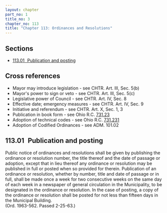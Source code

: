 ```yaml
---
layout: chapter
part_no: 1
title_no: 3
chapter_no: 113
title: "Chapter 113: Ordinances and Resolutions"
---
```


## Sections

* [113.01   Publication and posting](#11301-publication-and-posting)

## Cross references

* Mayor may introduce legislation - see CHTR. Art. III, Sec. 5(b)
* Mayor's power to sign or veto - see CHTR. Art. III, Sec. 5(c)
* Legislative power of Council - see CHTR. Art. IV, Sec. 8
* Effective date; emergency measures - see CHTR. Art. IV, Sec. 9
* Initiative and referendum - see CHTR. Art. X, Sec. 1, 3
* Publication in book form - see Ohio R.C. [731.23][ORC Section 731.23]
* Adoption of technical codes - see Ohio R.C. [731.231][ORC Section 731.231]
* Adoption of Codified Ordinances - see ADM. 101.02

## 113.01   Publication and posting

Public notice of ordinances and resolutions shall be given by publishing the
ordinance or resolution number, the title thereof and the date of passage or
adoption, except that in lieu thereof any ordinance or resolution may be
published in full or posted when so provided for therein. Publication of an
ordinance or resolution, whether by number, title and date of passage or in
full, shall be made once a week for two consecutive weeks on the same day of
each week in a newspaper of general circulation in the Municipality, to be
designated in the ordinance or resolution. In the case of posting, a copy of the
ordinance or resolution shall be posted for not less than fifteen days in the
Municipal Building.\
(Ord. 1963-562. Passed 2-25-63.)

[ORC Section 731.23]:<https://codes.ohio.gov/ohio-revised-code/section-731.23>
[ORC Section 731.231]:<https://codes.ohio.gov/ohio-revised-code/section-731.231>
